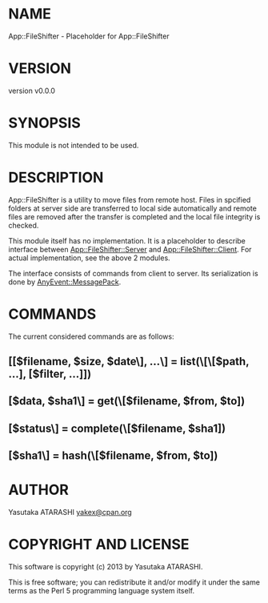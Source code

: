 # NAME

App::FileShifter - Placeholder for App::FileShifter

# VERSION

version v0.0.0

# SYNOPSIS

This module is not intended to be used.

# DESCRIPTION

App::FileShifter is a utility to move files from remote host.
Files in spcified folders at server side are transferred to local side automatically
and remote files are removed
after the transfer is completed and the local file integrity is checked.

This module itself has no implementation.
It is a placeholder to describe interface between [App::FileShifter::Server](http://search.cpan.org/perldoc?App::FileShifter::Server)
and [App::FileShifter::Client](http://search.cpan.org/perldoc?App::FileShifter::Client).
For actual implementation, see the above 2 modules.

The interface consists of commands from client to server.
Its serialization is done by [AnyEvent::MessagePack](http://search.cpan.org/perldoc?AnyEvent::MessagePack).

# COMMANDS

The current considered commands are as follows:

## \[\[$filename, $size, $date\], ...\] = list(\[\[$path, ...\], \[$filter, ...\]\])

## \[$data, $sha1\] = get(\[$filename, $from, $to\])

## \[$status\] = complete(\[$filename, $sha1\])

## \[$sha1\] = hash(\[$filename, $from, $to\])

# AUTHOR

Yasutaka ATARASHI <yakex@cpan.org>

# COPYRIGHT AND LICENSE

This software is copyright (c) 2013 by Yasutaka ATARASHI.

This is free software; you can redistribute it and/or modify it under
the same terms as the Perl 5 programming language system itself.
